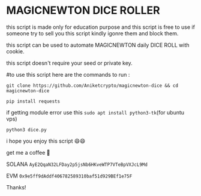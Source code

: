 # MAGICNEWTON DICE ROLLER

this script is made only for education purpose and this script is free to use if someone try to sell you this script kindly igonre them and block them.

this script can be used to automate MAGICNEWTON daily DICE ROLL with cookie.

this script doesn't require your seed or private key.

#to use this script here are the commands to run : 

```git clone https://github.com/Aniketcrypto/magicnewton-dice && cd magicnewton-dice```

```pip install requests```

if getting module error use this ```sudo apt install python3-tk```(for ubuntu vps)

```python3 dice.py```

i hope you enjoy this script 😄😄

get me a coffee 🥰 

SOLANA ```AyE2QqaN32LFDay2p5jsNb6HKveWTP7VTeBpVXJcL9Md```

EVM ```0x9e5ff9dAddf406782589310baf51d929BEf1e75F```

Thanks!

